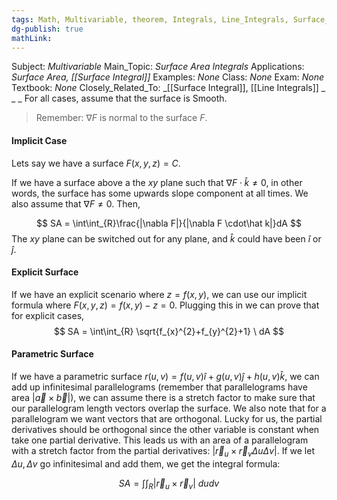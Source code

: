 ```yaml
---
tags: Math, Multivariable, theorem, Integrals, Line_Integrals, Surface_Integrals
dg-publish: true
mathLink: 
---
```

Subject: _Multivariable_
Main\_Topic: _Surface Area Integrals_
Applications: _Surface Area, [[Surface Integral]]_
Examples: _None_
Class: _None_
Exam: _None_
Textbook: _None_
Closely\_Related\_To: _[[Surface Integral]], [[Line Integrals]] _
_
_
For all cases, assume that the surface is Smooth.

> Remember: $\nabla F$ is normal to the surface $F$.

#### Implicit Case
Lets say we have a surface $F(x,y,z)=C$.

If we have a surface above a the $xy$ plane such that $\nabla F \cdot \hat k \neq 0$, in other words, the surface has some upwards slope component at all times. We also assume that $\nabla F \neq 0$. Then,

$$
SA = \int\int_{R}\frac{|\nabla F|}{|\nabla F \cdot\hat k|}dA
$$
The $xy$ plane can be switched out for any plane, and $\hat k$ could have been $\hat i$ or $\hat j$. 

#### Explicit Surface
If we have an explicit scenario where $z=f(x,y)$, we can use our implicit formula where $F(x,y,z) = f(x,y)-z=0$. Plugging this in we can prove that for explicit cases,
$$
SA = \int\int_{R} \sqrt{f_{x}^{2}+f_{y}^{2}+1} \ dA
$$

#### Parametric Surface
If we have a parametric surface $r(u,v) = f(u,v)\hat i + g(u,v) \hat j + h(u,v)\hat k$, we can add up infinitesimal parallelograms (remember that parallelograms have area $|\vec{a} \times \vec{b}|$), we can assume there is a stretch factor to make sure that our parallelogram length vectors overlap the surface. We also note that for a parallelogram we want vectors that are orthogonal. Lucky for us, the partial derivatives should be orthogonal since the other variable is constant when take one partial derivative. This leads us with an area of a parallelogram with a stretch factor from the partial derivatives: $|\vec{r}_{u}\times \vec{r}_{v} \Delta u \Delta v|$. If we let $\Delta u, \Delta v$ go infinitesimal and add them, we get the integral formula: 

$$
SA = \int\int_{R}|\vec{r}_{u}\times\vec{r}_{v}| \ dudv
$$